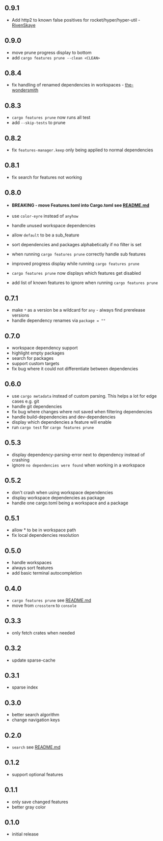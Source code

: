 ## 0.9.1

* Add http2 to known false positives for rocket/hyper/hyper-util - [RivenSkaye](https://github.com/ToBinio/cargo-features-manager/pull/41)

## 0.9.0

* move prune progress display to bottom
* add `cargo features prune --clean <CLEAN>`

## 0.8.4

* fix handling of renamed dependencies in workspaces - [the-wondersmith](https://github.com/ToBinio/cargo-features-manager/pull/39)

## 0.8.3

* `cargo features prune` now runs all test
* add `--skip-tests` to prune

## 0.8.2

* fix `features-manager.keep` only being applied to normal dependencies

## 0.8.1

* fix search for features not working

## 0.8.0

* #### BREAKING - move Features.toml into Cargo.toml see [README.md](README.md#prune)

* use `color-eyre` instead of `anyhow`
* handle unused workspace dependencies
* allow `default` to be a sub_feature
* sort dependencies and packages alphabetically if no filter is set
* when running `cargo features prune` correctly handle sub features
* improved progress display while running `cargo features prune`
* `cargo features prune` now displays which features get disabled
* add list of known features to ignore when running `cargo features prune`

## 0.7.1

* make `*` as a version be a wildcard for `any` - always find prerelease versions
* handle dependency renames via `package = ""`

## 0.7.0

* workspace dependency support
* highlight empty packages
* search for packages
* support custom targets
* fix bug where it could not differentiate between dependencies

## 0.6.0

* use `cargo metadata` instead of custom parsing. This helps a lot for edge cases e.g. git
* handle git dependencies
* fix bug where changes where not saved when filtering dependencies
* handle build-dependencies and dev-dependencies
* display which dependencies a feature will enable
* run `cargo test` for `cargo features prune`

## 0.5.3

* display dependency-parsing-error next to dependency instead of crashing
* ignore `no dependencies were found` when working in a workspace

## 0.5.2

* don't crash when using workspace dependencies
* display workspace dependencies as package
* handle one cargo.toml being a workspace and a package

## 0.5.1

* allow * to be in workspace path
* fix local dependencies resolution

## 0.5.0

* handle workspaces
* always sort features
* add basic terminal autocompletion

## 0.4.0

* `cargo features prune` see [README.md](README.md#prune)
* move from `crossterm` to `console`

## 0.3.3

* only fetch crates when needed

## 0.3.2

* update sparse-cache

## 0.3.1

* sparse index

## 0.3.0

* better search algorithm
* change navigation keys

## 0.2.0

* `search` see [README.md](README.md#search-mode)

## 0.1.2

* support optional features

## 0.1.1

* only save changed features
* better gray color

## 0.1.0

* initial release